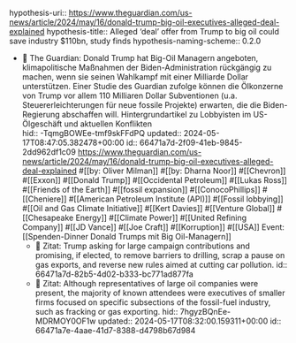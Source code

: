 hypothesis-uri:: https://www.theguardian.com/us-news/article/2024/may/16/donald-trump-big-oil-executives-alleged-deal-explained
hypothesis-title:: Alleged ‘deal’ offer from Trump to big oil could save industry $110bn, study finds
hypothesis-naming-scheme:: 0.2.0

- 📝 The Guardian: Donald Trump hat Big-Oil Managern angeboten, klimapolitische Maßnahmen der Biden-Administration rückgängig zu machen, wenn sie seinen Wahlkampf mit einer Milliarde Dollar unterstützen. Einer Studie des Guardian zufolge können die Ölkonzerne von Trump vor allem 110 Milliaren Dollar Subventionen (u.a. Steuererleichterungen für neue fossile Projekte) erwarten, die die Biden-Regierung abschaffen will. Hintergrundartikel zu Lobbyisten im US-Ölgeschäft und aktuellen Konflikten  
  hid:: -TqmgBOWEe-tmf9skFFdPQ
  updated:: 2024-05-17T08:47:05.382478+00:00
  id:: 66471a7d-2f09-41eb-9845-2dd962df1c09
  https://www.theguardian.com/us-news/article/2024/may/16/donald-trump-big-oil-executives-alleged-deal-explained #[[by: Oliver Milman]] #[[by: Dharna Noor]] #[[Chevron]] #[[Exxon]] #[[Donald Trump]] #[[Occidental Petroleum]] #[[Lukas Ross]] #[[Friends of the Earth]] #[[fossil expansion]] #[[ConocoPhillips]] #[[Cheniere]] #[[American Petroleum Institute (API)]] #[[Fossil lobbying]] #[[Oil and Gas Climate Initiative]] #[[Kert Davies]] #[[Venture Global]] #[[Chesapeake Energy]] #[[Climate Power]] #[[United Refining Company]] #[[JD Vance]] #[[Joe Craft]] #[[Korruption]] #[[USA]]
  Event: [[Spenden-Dinner Donald Trumps mit Big Oil-Managern]]
	- 📌 Zitat: Trump asking for large campaign contributions and promising, if elected, to remove barriers to drilling, scrap a pause on gas exports, and reverse new rules aimed at cutting car pollution.
	  id:: 66471a7d-82b5-4d02-b333-bc771ad877fa
	- 📌 Zitat: Although representatives of large oil companies were present, the majority of known attendees were executives of smaller firms focused on specific subsections of the fossil-fuel industry, such as fracking or gas exporting.
	  hid:: 7hgyzBQnEe-MDRMOY0OF1w
	  updated:: 2024-05-17T08:32:00.159311+00:00
	  id:: 66471a7e-4aae-41d7-8388-d4798b67d984